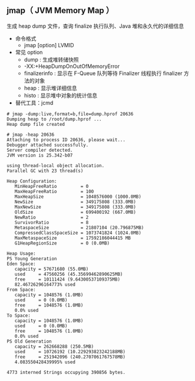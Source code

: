 ## jmap（ JVM Memory Map ）

生成 heap dump 文件，查询 finalize 执行队列、Java 堆和永久代的详细信息

* 命令格式
    * jmap [option] LVMID
* 常见 option
    * dump : 生成堆转储快照
    * -XX:+HeapDumpOnOutOfMemoryError
    * finalizerinfo : 显示在 F-Queue 队列等待 Finalizer 线程执行 finalizer 方法的对象
    * heap : 显示堆详细信息
    * histo : 显示堆中对象的统计信息
* 替代工具：jcmd

```
# jmap -dump:live,format=b,file=dump.hprof 20636
Dumping heap to /root/dump.hprof ...
Heap dump file created
```

```
# jmap -heap 20636
Attaching to process ID 20636, please wait...
Debugger attached successfully.
Server compiler detected.
JVM version is 25.342-b07

using thread-local object allocation.
Parallel GC with 23 thread(s)

Heap Configuration:
   MinHeapFreeRatio         = 0
   MaxHeapFreeRatio         = 100
   MaxHeapSize              = 1048576000 (1000.0MB)
   NewSize                  = 349175808 (333.0MB)
   MaxNewSize               = 349175808 (333.0MB)
   OldSize                  = 699400192 (667.0MB)
   NewRatio                 = 2
   SurvivorRatio            = 8
   MetaspaceSize            = 21807104 (20.796875MB)
   CompressedClassSpaceSize = 1073741824 (1024.0MB)
   MaxMetaspaceSize         = 17592186044415 MB
   G1HeapRegionSize         = 0 (0.0MB)

Heap Usage:
PS Young Generation
Eden Space:
   capacity = 57671680 (55.0MB)
   used     = 47560256 (45.35699462890625MB)
   free     = 10111424 (9.64300537109375MB)
   82.46726296164773% used
From Space:
   capacity = 1048576 (1.0MB)
   used     = 0 (0.0MB)
   free     = 1048576 (1.0MB)
   0.0% used
To Space:
   capacity = 1048576 (1.0MB)
   used     = 0 (0.0MB)
   free     = 1048576 (1.0MB)
   0.0% used
PS Old Generation
   capacity = 262668288 (250.5MB)
   used     = 10726192 (10.229293823242188MB)
   free     = 251942096 (240.2707061767578MB)
   4.083550428439995% used

4773 interned Strings occupying 390856 bytes.
```
